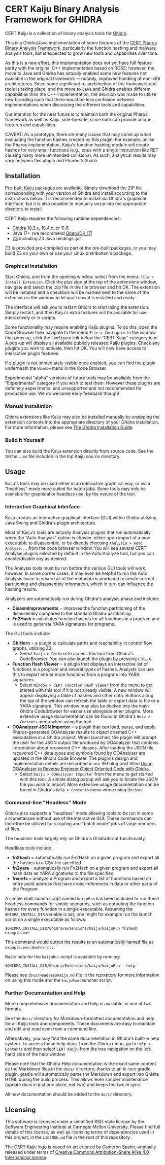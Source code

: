 # CERT Kaiju Binary Analysis Framework for GHIDRA

CERT Kaiju is a collection of binary analysis tools for
[Ghidra](https://ghidra-sre.org).

This is a Ghidra/Java implementation of some features
of the [CERT Pharos Binary Analysis Framework][pharos], 
particularly the function hashing and malware analysis tools,
but is expected to grow new tools and capabilities over time.

As this is a new effort, this implementation does not yet have full
feature parity with the original C++ implementation based on ROSE;
however, the move to Java and Ghidra has actually enabled some new
features not available in the original framework -- notably, improved
handling of non-x86 architectures. Since some significant
re-architecting of the framework and tools is taking place, and the
move to Java and Ghidra enables different capabilities than the C++
implementation, the decision was made to utilize new branding
such that there would be less confusion between implementations
when discussing the different tools and capabilities.

Our intention for the near future is to maintain both the
original Pharos framework as well as Kaiju, side-by-side,
since both can provide unique features and capabilities.

CAVEAT: As a prototype, there are many issues that may come up when
evaluating the function hashes created by this plugin. For example,
unlike the Pharos implementation, Kaiju's function hashing module will
create hashes for very small functions (e.g., ones with a single
instruction like RET causing many more unintended collisions). As
such, analytical results may vary between this plugin and Pharos
fn2hash.

## Installation

[Pre-built Kaiju packages][prebuilts] are available. Simply download
the ZIP file corresponding with your version of Ghidra and install
according to the instructions below. It is recommended to install via
Ghidra's graphical interface, but it is also possible to manually
unzip into the appropriate directory to install.

CERT Kaiju requires the following runtime dependencies:
- [Ghidra](https://ghidra-sre.org) 10.3.x, 10.4.x, or 11.0
- Java 17+ (we recommend [OpenJDK 17](https://openjdk.java.net/install/))
- [Z3](https://github.com/Z3Prover/z3) including Z3 Java bindings .jar

Z3 is provided pre-compiled as part of the pre-built packages,
or you may build Z3 on your own or use your Linux distribution's package.

### Graphical Installation

Start Ghidra, and from the opening window, select from the menu:
`File > Install Extension`. Click the plus sign at the top of the
extensions window, navigate and select the .zip file in the file
browser and hit OK. The extension will be installed and a checkbox
will be marked next to the name of the extension in the window
to let you know it is installed and ready.

The interface will ask you to restart Ghidra to start using
the extension. Simply restart, and then Kaiju's extra features will
be available for use interactively or in scripts.

Some functionality may require enabling Kaiju plugins. To do this,
open the Code Browser then navigate to the menu `File > Configure`.
In the window that pops up, click the `Configure` link below
the "CERT Kaiju" category icon. A pop-up will display all available
publicly released Kaiju plugins. Check any plugins
you wish to activate, then hit OK. You will now have access to
interactive plugin features.

If a plugin is not immediately visible once enabled, you
can find the plugin underneath the `Window` menu in the Code Browser.

Experimental "alpha" versions of future tools may be available from
the "Experimental" category if you wish to test them. However
these plugins are definitely experimental and unsupported and not
recommended for production use. We do welcome early feedback though!

### Manual Installation

Ghidra extensions like Kaiju may also be installed manually
by unzipping the extension contents into the appropriate directory
of your Ghidra installation. For more information, please see
[The Ghidra Installation Guide](https://ghidra-sre.org/InstallationGuide.html#Extensions).

### Build It Yourself

You can also build the Kaiju extension directly from source code.
See the `INSTALL.md` file included in the top Kaiju source directory.


## Usage

Kaiju's tools may be used either in an interactive graphical way,
or via a "headless" mode more suited for batch jobs.
Some tools may only be available for graphical or headless use,
by the nature of the tool.

### Interactive Graphical Interface

Kaiju creates an interactive graphical interface (GUI) within Ghidra
utilizing Java Swing and Ghidra's plugin architecture.

Most of Kaiju's tools are actually Analysis plugins that run automatically
when the "Auto Analysis" option is chosen, either upon import of
a new executable to disassemble, or by directly choosing
`Analysis > Auto Analyze...` from the code browser window. You will
see several CERT Analysis plugins selected by default in the Auto Analyze
tool, but you can enable/disable any as desired.

The Analysis tools must be run before the various GUI tools will work,
however. In some corner cases, it may even be helpful to run the
Auto Analysis twice to ensure all of the metadata is produced
to create correct partitioning and disassembly information, which
in turn can influence the hashing results.

Analyzers are automatically run during Ghidra's analysis phase and include:
- **DisasmImprovements** = improves the function partitioning of the
  disassembly compared to the standard Ghidra partitioning.
- **Fn2Hash** = calculates function hashes for all functions in a program
  and is used to generate YARA signatures for programs.

The GUI tools include:
- **GhiHorn** = a plugin to calculate paths and reachability in
control flow graphs, utilizing Z3.
    - Select `Kaiju > GhiHorn` to access this tool from Ghidra's CodeBrowser.
      You can also launch the plugin by pressing `CTRL-G`.
- **Function Hash Viewer** = a plugin that displays an interactive list
of functions in a program and several types of hashes. Analysts can use this
to export one or more functions from a program into YARA signatures.
    - Select `Window > CERT Function Hash Viewer` from the menu to get started
    with this tool if it is not already visible. A new window will appear
    displaying a table of hashes and other data. Buttons along the top
    of the window can refresh the table or export data to file or
    a YARA signature. This window may also be docked into the main
    Ghidra CodeBrowser for easier use alongside other plugins.
    More extensive usage documentation can be found in
    Ghidra's `Help > Contents` menu when using the tool.
- **OOAnalyzer JSON Importer** = a plugin that can
load, parse, and apply Pharos-generated OOAnalyzer results to object
oriented C++ executables in a Ghidra project. When launched, the
plugin will prompt the user for the JSON output file produced by
OOAnalyzer that contains information about recovered C++
classes. After loading the JSON file, recovered C++ data types and
symbols found by OOAnalyzer are updated in the Ghidra Code
Browser. The plugin's design and implementation details are described
in our SEI blog post titled [Using OOAnalyzer to Reverse Engineer
Object Oriented Code with Ghidra][ooanalyzer-blog].
    - Select `Kaiju > OOAnalyzer Importer` from the menu to get started
    with this tool. A simple dialog popup will ask you to
    locate the JSON file you wish to import.
    More extensive usage documentation can be found in
    Ghidra's `Help > Contents` menu when using the tool.


### Command-line "Headless" Mode

Ghidra also supports a "headless" mode allowing tools to be run
in some circumstances without use of the interactive GUI.
These commands can therefore be utilized for scripting and
"batch mode" jobs of large numbers of files.

The headless tools largely rely on Ghidra's GhidraScript functionality.

Headless tools include:
- **fn2hash** = automatically run Fn2Hash on a given program
and export all the hashes to a CSV file specified
- **fn2yara** = automatically run Fn2Hash on a given program
and export all hash data as YARA signatures to the file specified
- **fnxrefs** = analyze a Program and export a list of Functions
based on entry point address that have cross-references in
data or other parts of the Program

A simple shell launch script named `kaijuRun` has been included to run
these headless commands for simple scenarios, such as outputing the
function hashes for every function in a single executable.
Assuming the `GHIDRA_INSTALL_DIR` variable is set, one might
for example run the launch script on a single executable as follows:

```
$GHIDRA_INSTALL_DIR/Ghidra/Extensions/kaiju/kaijuRun fn2hash example.exe
```

This command would output the results to an automatically named file as
`example.exe.Hashes.csv`.

Basic help for the `kaijuRun` script is available by running:

```
$GHIDRA_INSTALL_DIR/Ghidra/Extensions/kaiju/kaijuRun --help
```

Please see `docs/HeadlessKaiju.md` file in the repository
for more information on using this mode and
the `kaijuRun` launcher script.

### Further Documentation and Help

More comprehensive documentation and help is available, in one
of two formats.

See the `docs/` directory for Markdown-formatted documentation
and help for all Kaiju tools and components. These documents
are easy to maintain and edit and read even from a command line.

Alternatively, you may find the same documentation in Ghidra's
built-in help system. To access these help docs,
from the Ghidra menu, go to `Help > Contents`
and then select `CERT Kaiju` from the tree navigation on the
left-hand side of the help window.

Please note that the Ghidra Help documentation is the exact
same content as the Markdown files in the `docs/` directory;
thanks to an in-tree gradle plugin, gradle will automatically
parse the Markdown and export into Ghidra HTML during the build
process. This allows even simpler maintenance (update docs in
just one place, not two) and keeps the two in sync.

All new documentation should be added to the `docs/` directory.


## Licensing
    
This software is licensed under a simplified BSD-style license
by the Software Engineering Institute at Carnegie Mellon University.
Please find full details of this license, as well as licensing terms
of dependencies used in this project, in the `LICENSE.md` file
in the root of this repository.

The CERT Kaiju logo is based on [art][logo] created by Cameron Spahn,
originally released under terms of
[Creative Commons Attribution-Share Alike 4.0 International license][logo-license].


[pharos]: https://github.com/cmu-sei/pharos
[prebuilts]: https://github.com/certcc/kaiju/releases
[ooanalyzer-blog]: https://insights.sei.cmu.edu/sei_blog/2019/07/using-ooanalyzer-to-reverse-engineer-object-oriented-code-with-ghidra.html
[logo]: https://commons.wikimedia.org/wiki/File:RapatorCameronSpahn.jpg
[logo-license]: https://creativecommons.org/licenses/by-sa/4.0/
